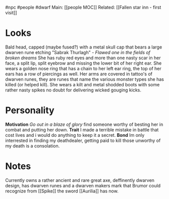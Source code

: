 #npc #people #dwarf 
Main: [[people MOC]]
Related: [[Fallen star inn - first visit]]

# Looks
Bald head, capped (maybe fused?) with a metal skull cap that bears a large dwarven rune etching "Sabrak Thurlagh" - *Flawed one in the fields of broken dreams*
She has ruby red eyes and more than one nasty scar in her face, a split lip, split eyebrow and missing the lower bit of her right ear.
She wears a golden nose ring that has a chain to her left ear ring, the top of her ears has a row of piercings as well.
Her arms are covered in tattoo's of dwarven runes, they are runes that name the various monster types she has killed (or helped kill).
She wears a kilt and metal shodded boots with some rather nasty spikes no doubt for delivering wicked gouging kicks.

# Personality
**Motivation** *Go out in a blaze of glory* find someone worthy of besting her in combat and putting her down.
**Trait** I made a terrible mistake in battle that cost lives and i would do anything to keep it a secret.
**Bond** Im only interrested in finding my deathdealer, getting paid to kill those unworthy of my death is a consolation.

# Notes
Currently owns a rather ancient and rare great axe, deffinently dwarven design, has dwarven runes and a dwarven makers mark that Brumor could recognize from [[Spike]] the sword [[Aurilia]] has now.
